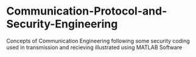 # Communication-Protocol-and-Security-Engineering
Concepts of Communication Engineering following some security coding used in transmission and recieving illustrated using MATLAB Software
